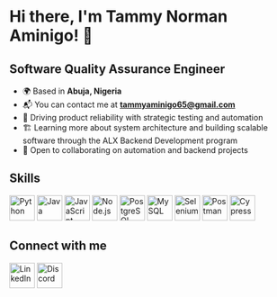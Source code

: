 # Hi there, I'm Tammy Norman Aminigo! 👋

## Software Quality Assurance Engineer

- 🌍 Based in **Abuja, Nigeria**
- 📬 You can contact me at **tammyaminigo65@gmail.com**
- 🧠 Driving product reliability with strategic testing and automation
- 🏗️ Learning more about system architecture and building scalable software through the ALX Backend Development program
- 🚀 Open to collaborating on automation and backend projects

## Skills

<p align="left">
  <img src="https://cdn.jsdelivr.net/gh/devicons/devicon/icons/python/python-original.svg" alt="Python" width="45" height="45"/>
  <img src="https://cdn.jsdelivr.net/gh/devicons/devicon/icons/java/java-original.svg" alt="Java" width="45" height="45"/>
  <img src="https://cdn.jsdelivr.net/gh/devicons/devicon/icons/javascript/javascript-original.svg" alt="JavaScript" width="45" height="45"/>
  <img src="https://cdn.jsdelivr.net/gh/devicons/devicon/icons/nodejs/nodejs-original.svg" alt="Node.js" width="45" height="45"/>
  <img src="https://cdn.jsdelivr.net/gh/devicons/devicon/icons/postgresql/postgresql-original.svg" alt="PostgreSQL" width="45" height="45"/>
  <img src="https://cdn.jsdelivr.net/gh/devicons/devicon/icons/mysql/mysql-original.svg" alt="MySQL" width="45" height="45"/>
  <img src="https://cdn.jsdelivr.net/gh/devicons/devicon/icons/selenium/selenium-original.svg" alt="Selenium" width="45" height="45"/>
  <img src="https://cdn.jsdelivr.net/gh/devicons/devicon/icons/postman/postman-original.svg" alt="Postman" width="45" height="45"/>
  <img src="https://cdn.jsdelivr.net/gh/simple-icons/simple-icons/icons/cypress.svg" alt="Cypress" width="45" height="45"/>
</p>

## Connect with me

[<img src="https://cdn.jsdelivr.net/gh/devicons/devicon/icons/linkedin/linkedin-original.svg" width="45" height="45" alt="LinkedIn"/>](https://www.linkedin.com/in/tammyaminigo)
[<img src="https://raw.githubusercontent.com/danielcranney/readme-generator/main/public/icons/socials/discord.svg" width="45" height="45" alt="Discord"/>](https://discord.com/users/436243555187425280)
